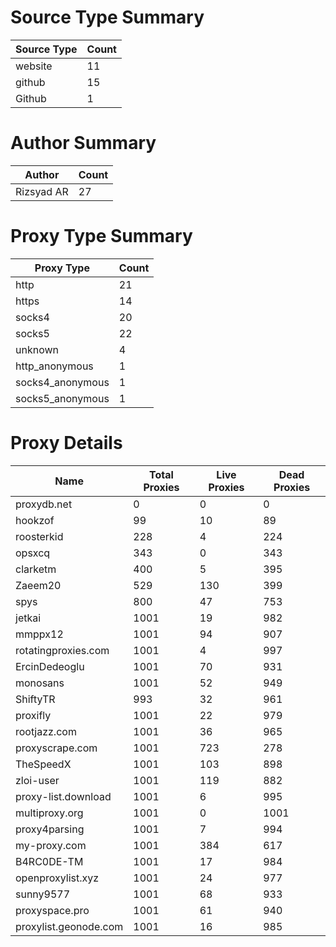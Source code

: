 # Source Type Summary

| Source Type | Count |
|-------------|-------|
| website | 11 |
| github | 15 |
| Github | 1 |


# Author Summary

| Author | Count |
|--------|-------|
| Rizsyad AR | 27 |


# Proxy Type Summary

| Proxy Type | Count |
|------------|-------|
| http | 21 |
| https | 14 |
| socks4 | 20 |
| socks5 | 22 |
| unknown | 4 |
| http_anonymous | 1 |
| socks4_anonymous | 1 |
| socks5_anonymous | 1 |


# Proxy Details

| Name | Total Proxies | Live Proxies | Dead Proxies |
|------|---------------|--------------|---------------|
| proxydb.net | 0 | 0 | 0 |
| hookzof | 99 | 10 | 89 |
| roosterkid | 228 | 4 | 224 |
| opsxcq | 343 | 0 | 343 |
| clarketm | 400 | 5 | 395 |
| Zaeem20 | 529 | 130 | 399 |
| spys | 800 | 47 | 753 |
| jetkai | 1001 | 19 | 982 |
| mmppx12 | 1001 | 94 | 907 |
| rotatingproxies.com | 1001 | 4 | 997 |
| ErcinDedeoglu | 1001 | 70 | 931 |
| monosans | 1001 | 52 | 949 |
| ShiftyTR | 993 | 32 | 961 |
| proxifly | 1001 | 22 | 979 |
| rootjazz.com | 1001 | 36 | 965 |
| proxyscrape.com | 1001 | 723 | 278 |
| TheSpeedX | 1001 | 103 | 898 |
| zloi-user | 1001 | 119 | 882 |
| proxy-list.download | 1001 | 6 | 995 |
| multiproxy.org | 1001 | 0 | 1001 |
| proxy4parsing | 1001 | 7 | 994 |
| my-proxy.com | 1001 | 384 | 617 |
| B4RC0DE-TM | 1001 | 17 | 984 |
| openproxylist.xyz | 1001 | 24 | 977 |
| sunny9577 | 1001 | 68 | 933 |
| proxyspace.pro | 1001 | 61 | 940 |
| proxylist.geonode.com | 1001 | 16 | 985 |
